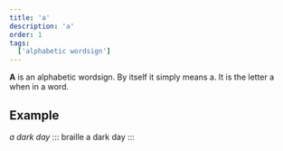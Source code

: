 ```yaml
---
title: 'a'
description: 'a'
order: 1
tags:
  ['alphabetic wordsign']
---
```


**A** is an alphabetic wordsign. By itself it simply means a. It is the letter a when in a word.

## Example

*a dark day*
::: braille
a dark day
:::

